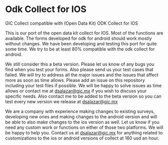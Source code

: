 # Odk Collect for IOS
GIC Collect compatible with (Open Data Kit) ODK Collect for IOS

This is our port of the open data kit collect for IOS. Most of the functions are available. The forms developed for odk for android should work mostly without changes. We have been developing and testing this port for quite some time. We try to be at least 80% compatible with the odk collect for android.

We still consider this a beta version. Please let us know of any bugs you find when you test your forms. Also please send us your test cases that failed. We will try to address all the major issues and the issues that affect more as soon as time allows. Please add an issue on this repository including your test files if possible. We will be happy to solve issues as time allows or contact me at dsalazar@gic.mx if you wish to discuss your specific needs. Also contact me to be added to the beta version so you can test every new version we release at dsalazar@gic.mx 

We are a company with experience making changes to existing surveys, developing new ones and making changes to the android version and will be able to also make changes to the ios version as well. Let us know if you need any custom work or functions on either of those two platforms. We will be happy to help you. Contact us at dsalazar@gic.mx for anything related to customizations to the ios or android versions of collect at 160 usd an hour.

